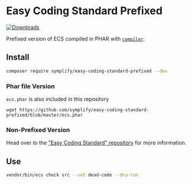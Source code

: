 # Easy Coding Standard Prefixed

[![Downloads](https://img.shields.io/packagist/dt/symplify/easy-coding-standard-prefixed.svg?style=flat-square)](https://packagist.org/packages/symplify/easy-coding-standard-prefixed)

Prefixed version of ECS compiled in PHAR with [`compiler`](https://github.com/Symplify/Symplify/tree/master/packages/EasyCodingStandard/compiler).

## Install

```bash
composer require symplify/easy-coding-standard-prefixed --dev
```

### Phar file Version

`ecs.phar` is also included in this repository

```
wget https://github.com/symplify/easy-coding-standard-prefixed/blob/master/ecs.phar
```

### Non-Prefixed Version 

Head over to the ["Easy Coding Standard" repository](https://github.com/symplify/easy-coding-standard) for more information.

## Use

```bash
vendor/bin/ecs check src --set dead-code --dry-run
```
